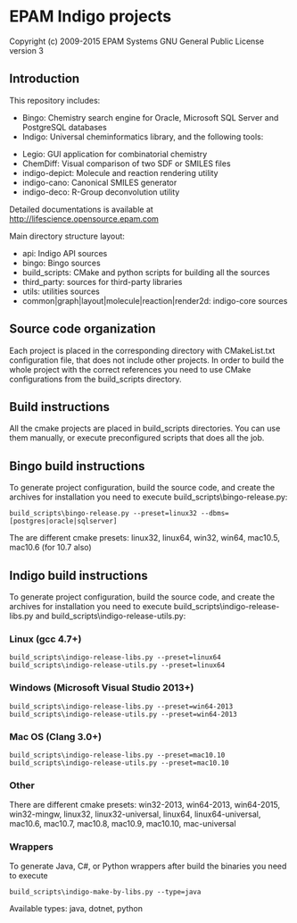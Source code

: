 # EPAM Indigo projects #

Copyright (c) 2009-2015 EPAM Systems
GNU General Public License version 3

## Introduction ##

This repository includes:
 * Bingo: Chemistry search engine for Oracle, Microsoft SQL Server and PostgreSQL databases
 * Indigo: Universal cheminformatics library, and the following tools:
  - Legio: GUI application for combinatorial chemistry
  - ChemDiff: Visual comparison of two SDF or SMILES files
  - indigo-depict: Molecule and reaction rendering utility
  - indigo-cano: Canonical SMILES generator
  - indigo-deco: R-Group deconvolution utility

Detailed documentations is available at http://lifescience.opensource.epam.com

Main directory structure layout:
 * api: Indigo API sources
 * bingo: Bingo sources
 * build_scripts: CMake and python scripts for building all the sources
 * third_party: sources for third-party libraries
 * utils: utilities sources
 * common|graph|layout|molecule|reaction|render2d: indigo-core sources

## Source code organization ##

Each project is placed in the corresponding directory with CMakeList.txt configuration
file, that does not include other projects. In order to build the whole project with the
correct references you need to use CMake configurations from the build_scripts directory.

## Build instructions ##

All the cmake projects are placed in build_scripts directories. You can use them manually,
or execute preconfigured scripts that does all the job.

## Bingo build instructions ##

To generate project configuration, build the source code, and create the archives for 
installation you need to execute build_scripts\bingo-release.py:

	build_scripts\bingo-release.py --preset=linux32 --dbms=[postgres|oracle|sqlserver]

The are different cmake presets:
	linux32, linux64, win32, win64, mac10.5, mac10.6 (for 10.7 also)

## Indigo build instructions ##

To generate project configuration, build the source code, and create the archives for 
installation you need to execute build_scripts\indigo-release-libs.py and
build_scripts\indigo-release-utils.py:


### Linux (gcc 4.7+)

	build_scripts\indigo-release-libs.py --preset=linux64
	build_scripts\indigo-release-utils.py --preset=linux64

### Windows (Microsoft Visual Studio 2013+)

	build_scripts\indigo-release-libs.py --preset=win64-2013
	build_scripts\indigo-release-utils.py --preset=win64-2013

### Mac OS (Clang 3.0+)

	build_scripts\indigo-release-libs.py --preset=mac10.10
	build_scripts\indigo-release-utils.py --preset=mac10.10

### Other

There are different cmake presets:
	win32-2013, win64-2013, win64-2015, win32-mingw, linux32, linux32-universal, linux64, linux64-universal, mac10.6, mac10.7, mac10.8, mac10.9, mac10.10, mac-universal

### Wrappers

To generate Java, C#, or Python wrappers after build the binaries you need to execute

    build_scripts\indigo-make-by-libs.py --type=java

Available types: java, dotnet, python


